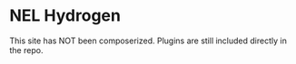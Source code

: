 # NEL Hydrogen

This site has NOT been composerized. Plugins are still included directly in the repo.


